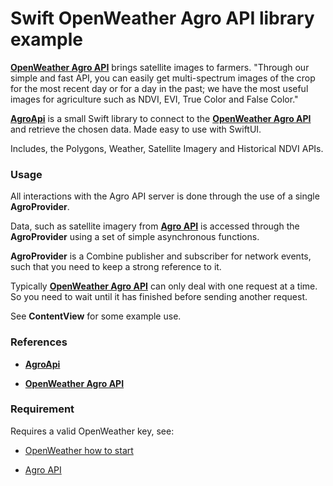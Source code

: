 # Swift OpenWeather Agro API library example

[**OpenWeather Agro API**](https://agromonitoring.com/) brings satellite images to farmers. 
"Through our simple and fast API, you can easily get multi-spectrum images of the crop for the most recent day or for a day in the past; we have the most useful images for agriculture such as NDVI, EVI, True Color and False Color."

[**AgroApi**](https://github.com/workingDog/AgroAPI) is a small Swift library to connect to the [**OpenWeather Agro API**](https://agromonitoring.com/api) and retrieve the chosen data. Made easy to use with SwiftUI.

Includes, the Polygons, Weather, Satellite Imagery and Historical NDVI APIs.


### Usage

All interactions with the Agro API server is done through the use of a single **AgroProvider**.

Data, such as satellite imagery from  [**Agro API**](https://agromonitoring.com/api) is accessed through the **AgroProvider** 
using a set of simple asynchronous functions.

**AgroProvider** is a Combine publisher and subscriber for network events, such that you need to keep a strong reference to it. 

Typically [**OpenWeather Agro API**](https://agromonitoring.com/) can only deal with one request at a time. So you need to wait until it has finished before sending another request.

See **ContentView** for some example use.

### References

-  [**AgroApi**](https://github.com/workingDog/AgroAPI) 

-  [**OpenWeather Agro API**](https://agromonitoring.com/api)


### Requirement

Requires a valid OpenWeather key, see:

-    [OpenWeather how to start](https://openweathermap.org/appid)

-    [Agro API](https://agromonitoring.com/api/get)
